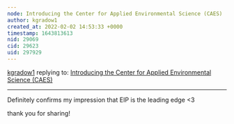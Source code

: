 ```yaml
---
node: Introducing the Center for Applied Environmental Science (CAES)
author: kgradow1
created_at: 2022-02-02 14:53:33 +0000
timestamp: 1643813613
nid: 29069
cid: 29623
uid: 297929
---
```




[kgradow1](../profile/kgradow1) replying to: [Introducing the Center for Applied Environmental Science (CAES)](../notes/Fleer/01-27-2022/introducing-the-center-for-applied-environmental-science-caes)

----
Definitely confirms my impression that EIP is the leading edge <3 

thank you for sharing!